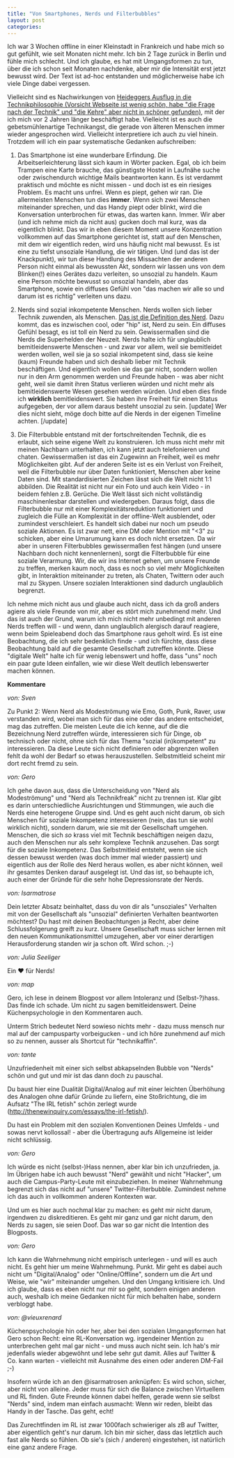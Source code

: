 ```yaml
---
title: "Von Smartphones, Nerds und Filterbubbles"
layout: post
categories: 
---
```

Ich war 3 Wochen offline in einer Kleinstadt in Frankreich und habe mich so gut gefühlt, wie seit Monaten nicht mehr. Ich bin 2 Tage zurück in Berlin und fühle mich schlecht. Und ich glaube, es hat mit Umgangsformen zu tun, über die ich schon seit Monaten nachdenke, aber mir die Intensität erst jetzt bewusst wird. Der Text ist ad-hoc entstanden und möglicherweise habe ich viele Dinge dabei vergessen.

Vielleicht sind es Nachwirkungen von <a href="http://petradoom.stormpages.com/hei_tech.html">Heideggers Ausflug in die Technikphilosophie (Vorsicht Webseite ist wenig schön, habe "die Frage nach der Technik" und "die Kehre" aber nicht in schöner gefunden)</a>, mit der ich mich vor 2 Jahren länger beschäftigt habe. Vielleicht ist es auch die gebetsmühlenartige Technikangst, die gerade von älteren Menschen immer wieder angesprochen wird. Vielleicht interpretiere ich auch zu viel hinein. Trotzdem will ich ein paar systematische Gedanken aufschreiben:

1. Das Smartphone ist eine wunderbare Erfindung. Die Arbeitserleichterung lässt sich kaum in Wörter packen. Egal, ob ich beim Trampen eine Karte brauche, das günstigste Hostel in Laufnähe suche oder zwischendurch wichtige Mails beantworten kann. Es ist verdammt praktisch und möchte es nicht missen - und doch ist es ein riesiges Problem. Es macht uns unfrei. Wenn es piept, gehen wir ran. Die allermeisten Menschen tun dies <strong>immer</strong>.
Wenn sich zwei Menschen miteinander sprechen, und das Handy piept oder blinkt, wird die Konversation unterbrochen für etwas, das warten kann. Immer. Wir aber (und ich nehme mich da nicht aus) gucken doch mal kurz, was da eigentlich blinkt. Das wir in eben diesem Moment unsere Konzentration vollkommen auf das Smartphone gerichtet ist, statt auf den Menschen, mit dem wir eigentlich reden, wird uns häufig nicht mal bewusst. Es ist eine zu tiefst unsoziale Handlung, die wir tätigen. Und (und das ist der Knackpunkt), wir tun diese Handlung des Missachten der anderen Person nicht einmal als bewussten Akt, sondern wir lassen uns von dem Blinken(!) eines Gerätes dazu verleiten, so unsozial zu handeln. Kaum eine Person möchte bewusst so unsozial handeln, aber das Smartphone, sowie ein diffuses Gefühl von "das machen wir alle so und darum ist es richtig" verleiten uns dazu.

2. Nerds sind sozial inkompetente Menschen. Nerds wollen sich lieber Technik zuwenden, als Menschen. <a href="https://de.wikipedia.org/wiki/Nerd">Das ist die Definition des Nerd</a>. Dazu kommt, das es inzwischen cool, oder "hip" ist, Nerd zu sein. Ein diffuses Gefühl besagt, es ist toll ein Nerd zu sein. Gewissermaßen sind die Nerds die Superhelden der Neuzeit. Nerds halte ich für unglaublich bemitleidenswerte Menschen - und zwar vor allem, weil sie bemitleidet werden wollen, weil sie ja so sozial inkompetent sind, dass sie keine (kaum) Freunde haben und sich deshalb lieber mit Technik beschäftigen. Und eigentlich wollen sie das gar nicht, sondern wollen nur in den Arm genommen werden und Freunde haben - was aber nicht geht, weil sie damit ihren Status verlieren würden und nicht mehr als bemitleidenswerte Wesen gesehen werden würden. Und eben dies finde ich <strong>wirklich</strong> bemitleidenswert. Sie haben ihre Freiheit für einen Status aufgegeben, der vor allem daraus besteht unsozial zu sein.
[update] Wer dies nicht sieht, möge doch bitte auf die Nerds in der eigenen Timeline achten. [/update]

3. Die Filterbubble entstand mit der fortschreitenden Technik, die es erlaubt, sich seine eigene Welt zu konstruieren. Ich muss nicht mehr mit meinen Nachbarn unterhalten, ich kann jetzt auch telefonieren und chaten. Gewissermaßen ist das ein Zugewinn an Freiheit, weil es mehr Möglichkeiten gibt. Auf der anderen Seite ist es ein Verlust von Freiheit, weil die Filterbubble nur über Daten funktioniert, Menschen aber keine Daten sind. Mit standardisierten Zeichen lässt sich die Welt nicht 1:1 abbilden. Die Realität ist nicht nur ein Foto und auch kein Video - in beidem fehlen z.B. Gerüche. Die Welt lässt sich nicht vollständig maschinenlesbar darstellen und wiedergeben. Daraus folgt, dass die Filterbubble nur mit einer Komplexitätsreduktion funktioniert und zugleich die Fülle an Komplexität in der offline-Welt ausblendet, oder zumindest verschleiert. Es handelt sich dabei nur noch um pseudo soziale Aktionen. Es ist zwar nett, eine DM oder Mention mit "\<3" zu schicken, aber eine Umarumung kann es doch nicht ersetzen. Da wir aber in unseren Filterbubbles gewissermaßen fest hängen (und unsere Nachbarn doch nicht kennenlernen), sorgt die Filterbubble für eine soziale Verarmung. Wir, die wir ins Internet gehen, um unsere Freunde zu treffen, merken kaum noch, dass es noch so viel mehr Möglichkeiten gibt, in Interaktion miteinander zu treten, als Chaten, Twittern oder auch mal zu Skypen. Unsere sozialen Interaktionen sind dadurch unglaublich begrenzt.

Ich nehme mich nicht aus und glaube auch nicht, dass ich da groß anders agiere als viele Freunde von mir, aber es stört mich zunehmend mehr. Und das ist auch der Grund, warum ich mich nicht mehr unbedingt mit anderen Nerds treffen will - und wenn, dann unglaublich alergisch darauf reagiere, wenn beim Spieleabend doch das Smartphone raus geholt wird. Es ist eine Beobachtung, die ich sehr bedenklich finde - und ich fürchte, dass diese Beobachtung bald auf die gesamte Gesellschaft zutreffen könnte. Diese "digitale Welt" halte ich für wenig lebenswert und hoffe, dass "uns" noch ein paar gute Ideen einfallen, wie wir diese Welt deutlich lebenswerter machen können.
		

__Kommentare__
			
_von: Sven_
			
Zu Punkt 2: Wenn Nerd als Modeströmung wie Emo, Goth, Punk, Raver, usw verstanden wird, wobei man sich für das eine oder das andere entscheidet, mag das zutreffen. Die meisten Leute die ich kenne, auf die die Bezeichnung Nerd zutreffen würde, interessieren sich für Dinge, ob technisch oder nicht, ohne sich für das Thema "sozial (in)kompetent" zu interessieren. Da diese Leute sich nicht definieren oder abgrenzen wollen fehlt da wohl der Bedarf so etwas herauszustellen. Selbstmitleid scheint mir dort recht fremd zu sein.

			
_von: Gero_
			
Ich gehe davon aus, dass die Unterscheidung von "Nerd als Modeströmung" und "Nerd als Technikfreak" nicht zu trennen ist. Klar gibt es darin unterschiedliche Ausrichtungen und Stimmungen, wie auch die Nerds eine heterogene Gruppe sind. Und es geht auch nicht darum, ob sich Menschen für soziale Inkompetenz interessieren (nein, das tun sie wohl wirklich nicht), sondern darum, wie sie mit der Gesellschaft umgehen. Menschen, die sich <em>so</em> krass viel mit Technik beschäftigen neigen dazu, auch den Menschen nur als sehr komplexe Technik anzusehen. Das sorgt für die soziale Inkompetenz.
Das Selbstmitleid entsteht, wenn sie sich dessen bewusst werden (was doch immer mal wieder passiert) und eigentlich aus der Rolle des Nerd heraus wollen, es aber nicht können, weil ihr gesamtes Denken darauf ausgelegt ist. Und das ist, so behaupte ich, auch einer der Gründe für die sehr hohe Depressionsrate der Nerds.

			
_von: Isarmatrose_
			
Dein letzter Absatz beinhaltet, dass du von dir als "unsoziales" Verhalten mit von der Gesellschaft als "unsozial" definierten Verhalten beantworten möchtest? Du hast mit deinen Beobachtungen ja Recht, aber deine Schlussfolgerung greift zu kurz. Unsere Gesellschaft muss sicher lernen mit den neuen Kommunikationsmittel umzugehen, aber vor einer derartigen Herausforderung standen wir ja schon oft. Wird schon. ;-)

			
_von: Julia Seeliger_
			
Ein ♥ für Nerds!

			
_von: map_
			
Gero, ich lese in deinem Blogpost vor allem Intoleranz und (Selbst-?)hass. Das finde ich schade. Um nicht zu sagen bemitleidenswert. Deine Küchenpsychologie in den Kommentaren auch.

Unterm Strich bedeutet Nerd sowieso nichts mehr - dazu muss mensch nur mal auf der campusparty vorbeigucken - und ich höre zunehmend auf mich so zu nennen, ausser als Shortcut für "technikaffin".

			
_von: tante_
			
Unzufriedenheit mit einer sich selbst abkapselnden Bubble von "Nerds" schön und gut und mir ist das dann doch zu pauschal.

Du baust hier eine Dualität Digital/Analog auf mit einer leichten Überhöhung des Analogen ohne dafür Gründe zu liefern, eine Stoßrichtung, die im Aufsatz "The IRL fetish" schön zerlegt wurde (http://thenewinquiry.com/essays/the-irl-fetish/).

Du hast ein Problem mit den sozialen Konventionen Deines Umfelds - und sowas nervt kollossal! - aber die Übertragung aufs Allgemeine ist leider nicht schlüssig.

			
_von: Gero_
			
Ich würde es nicht (selbst-)Hass nennen, aber klar bin ich unzufrieden, ja. Im Übrigen habe ich auch bewusst "Nerd" gewählt und nicht "Hacker", um auch die Campus-Party-Leute mit einzubeziehen. In meiner Wahrnehmung begrenzt sich das nicht auf "unsere" Twitter-Filterbubble. Zumindest nehme ich das auch in vollkommen anderen Kontexten war.

Und um es hier auch nochmal klar zu machen: es geht mir nicht darum, irgendwen zu diskreditieren. Es geht mir ganz und gar nicht darum, den Nerds zu sagen, sie seien Doof. Das war so gar nicht die Intention des Blogposts.

			
_von: Gero_
			
Ich kann die Wahrnehmung nicht empirisch unterlegen - und will es auch nicht. Es geht hier um meine Wahrnehmung. Punkt.
Mir geht es dabei auch nicht um "Digital/Analog" oder "Online/Offline", sondern um die Art und Weise, wie "wir" miteinander umgehen. Und den Umgang kritisiere ich.
Und ich glaube, dass es eben nicht nur mir so geht, sondern einigen anderen auch, weshalb ich meine Gedanken nicht für mich behalten habe, sondern verbloggt habe.

			
_von: @vieuxrenard_
			
Küchenpsychologie hin oder her, aber bei den sozialen Umgangsformen hat Gero schon Recht: eine RL-Konversation wg. irgendeiner Mention zu unterbrechen geht mal gar nicht - und muss auch nicht sein. Ich hab's mir jedenfalls wieder abgewöhnt und lebe sehr gut damit. Alles auf Twitter &amp; Co. kann warten - vielleicht mit Ausnahme des einen oder anderen DM-Fail ;-)

Insofern würde ich an den @isarmatrosen anknüpfen: Es wird schon, sicher, aber nicht von alleine. Jeder muss für sich die Balance zwischen Virtuellem und RL finden. Gute Freunde können dabei helfen, gerade wenn sie selbst "Nerds" sind, indem man einfach ausmacht: Wenn wir reden, bleibt das Handy in der Tasche. Das geht, echt!

Das Zurechtfinden im RL ist zwar 1000fach schwieriger als zB auf Twitter, aber eigentlich geht's nur darum. Ich bin mir sicher, dass das letztlich auch fast alle Nerds so fühlen. Ob sie's (sich / anderen) eingestehen, ist natürlich eine ganz andere Frage.

